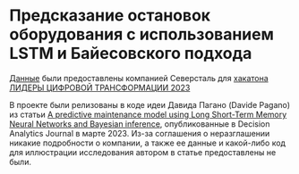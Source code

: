 # Предсказание остановок оборудования с использованием LSTM и Байесовского подхода 

[Данные](https://drive.google.com/file/d/1jrbfHULbZuCnwJQwNllQUFlCGpR_lHDc/view?usp=sharing) были предоставлены компанией Северсталь для [хакатона ЛИДЕРЫ ЦИФРОВОЙ ТРАНСФОРМАЦИИ 2023](https://leaders2023.innoagency.ru/task_15)

В проекте были релизованы в коде идеи Давида Пагано (Davide Pagano) из статьи [A predictive maintenance model using Long Short-Term Memory Neural Networks and Bayesian inference](https://www.sciencedirect.com/science/article/pii/S2772662223000140#b7), опубликованные в Decision Analytics Journal в марте 2023. Из-за соглашения о неразглашении никакие подробности о компании, а также ее данные и какой-либо код для иллюстрации исследования автором в статье предоставлены не были.



